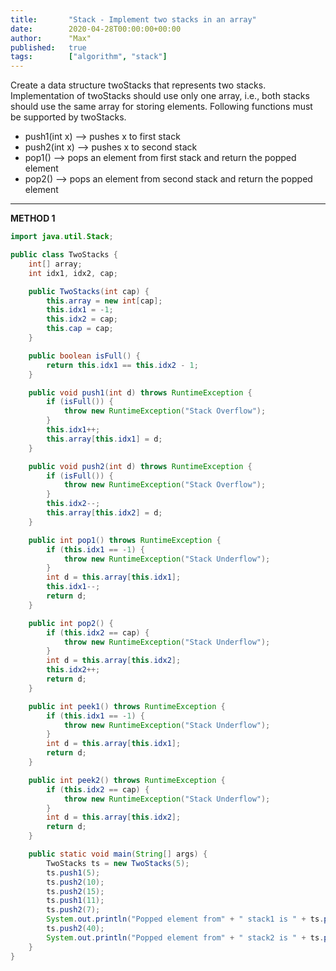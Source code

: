 ```yaml
---
title:       "Stack - Implement two stacks in an array"
date:        2020-04-28T00:00:00+00:00
author:      "Max"
published:   true
tags:        ["algorithm", "stack"]
---
```


Create a data structure twoStacks that represents two stacks. Implementation of twoStacks should use only one array, i.e., both stacks should use the same array for storing elements. Following functions must be supported by twoStacks.

- push1(int x) –> pushes x to first stack
- push2(int x) –> pushes x to second stack
- pop1() –> pops an element from first stack and return the popped element
- pop2() –> pops an element from second stack and return the popped element

---

**METHOD 1**

```java
import java.util.Stack;

public class TwoStacks {
    int[] array;
    int idx1, idx2, cap;

    public TwoStacks(int cap) {
        this.array = new int[cap];
        this.idx1 = -1;
        this.idx2 = cap;
        this.cap = cap;
    }

    public boolean isFull() {
        return this.idx1 == this.idx2 - 1;
    }

    public void push1(int d) throws RuntimeException {
        if (isFull()) {
            throw new RuntimeException("Stack Overflow");
        }
        this.idx1++;
        this.array[this.idx1] = d;
    }

    public void push2(int d) throws RuntimeException {
        if (isFull()) {
            throw new RuntimeException("Stack Overflow");
        }
        this.idx2--;
        this.array[this.idx2] = d;
    }

    public int pop1() throws RuntimeException {
        if (this.idx1 == -1) {
            throw new RuntimeException("Stack Underflow");
        }
        int d = this.array[this.idx1];
        this.idx1--;
        return d;
    }

    public int pop2() {
        if (this.idx2 == cap) {
            throw new RuntimeException("Stack Underflow");
        }
        int d = this.array[this.idx2];
        this.idx2++;
        return d;
    }

    public int peek1() throws RuntimeException {
        if (this.idx1 == -1) {
            throw new RuntimeException("Stack Underflow");
        }
        int d = this.array[this.idx1];
        return d;
    }

    public int peek2() throws RuntimeException {
        if (this.idx2 == cap) {
            throw new RuntimeException("Stack Underflow");
        }
        int d = this.array[this.idx2];
        return d;
    }

    public static void main(String[] args) {
        TwoStacks ts = new TwoStacks(5);
        ts.push1(5);
        ts.push2(10);
        ts.push2(15);
        ts.push1(11);
        ts.push2(7);
        System.out.println("Popped element from" + " stack1 is " + ts.pop1());
        ts.push2(40);
        System.out.println("Popped element from" + " stack2 is " + ts.pop2());
    }
}
```
